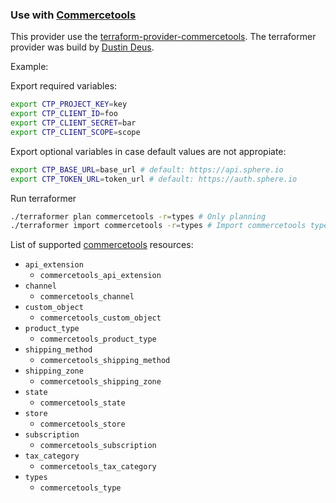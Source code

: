 ### Use with [Commercetools](https://commercetools.com/de/)

This provider use the [terraform-provider-commercetools](https://github.com/labd/terraform-provider-commercetools). The terraformer provider was build by [Dustin Deus](https://github.com/StarpTech).

Example:

Export required variables:

```bash
export CTP_PROJECT_KEY=key
export CTP_CLIENT_ID=foo
export CTP_CLIENT_SECRET=bar
export CTP_CLIENT_SCOPE=scope
```

Export optional variables in case default values are not appropiate:

```bash
export CTP_BASE_URL=base_url # default: https://api.sphere.io
export CTP_TOKEN_URL=token_url # default: https://auth.sphere.io
```

Run terraformer

```bash
./terraformer plan commercetools -r=types # Only planning
./terraformer import commercetools -r=types # Import commercetools types
```

List of supported [commercetools](https://commercetools.com/de/) resources:

- `api_extension`
  - `commercetools_api_extension`
- `channel`
  - `commercetools_channel`
- `custom_object`
  - `commercetools_custom_object`
- `product_type`
  - `commercetools_product_type`
- `shipping_method`
  - `commercetools_shipping_method`
- `shipping_zone`
  - `commercetools_shipping_zone`
- `state`
  - `commercetools_state`
- `store`
  - `commercetools_store`
- `subscription`
  - `commercetools_subscription`
- `tax_category`
  - `commercetools_tax_category`
- `types`
  - `commercetools_type`
